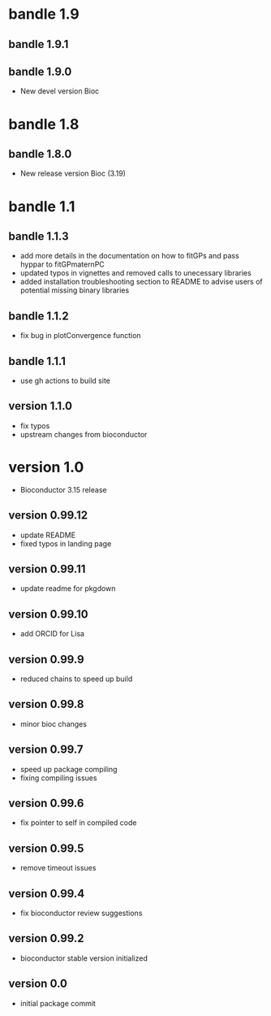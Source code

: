 # bandle 1.9

## bandle 1.9.1


## bandle 1.9.0
- New devel version Bioc  

# bandle 1.8

## bandle 1.8.0
- New release version Bioc (3.19)

# bandle 1.1

## bandle 1.1.3
- add more details in the documentation on how to 
fitGPs and pass hyppar to fitGPmaternPC
- updated typos in vignettes and removed calls to 
unecessary libraries 
- added installation troubleshooting section to 
README to advise users of potential missing
binary libraries


## bandle 1.1.2
- fix bug in plotConvergence function

## bandle 1.1.1
- use gh actions to build site

## version 1.1.0
- fix typos
- upstream changes from bioconductor

# version 1.0
- Bioconductor 3.15 release

## version 0.99.12
- update README
- fixed typos in landing page

## version 0.99.11

- update readme for pkgdown
## version 0.99.10

- add ORCID for Lisa
## version 0.99.9

- reduced chains to speed up build
## version 0.99.8

- minor bioc changes 

## version 0.99.7

- speed up package compiling
- fixing compiling issues

## version 0.99.6

- fix pointer to self in compiled code

## version 0.99.5

- remove timeout issues

## version 0.99.4

- fix bioconductor review suggestions

## version 0.99.2

- bioconductor stable version initialized

## version 0.0

- initial package commit


